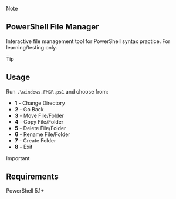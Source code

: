 > [!NOTE]
> ## PowerShell File Manager
> Interactive file management tool for PowerShell syntax practice. For learning/testing only.


> [!TIP]
> ## Usage
> Run `.\windows.FMGR.ps1` and choose from:
> - **1** - Change Directory
> - **2** - Go Back  
> - **3** - Move File/Folder
> - **4** - Copy File/Folder
> - **5** - Delete File/Folder
> - **6** - Rename File/Folder
> - **7** - Create Folder
> - **8** - Exit

> [!IMPORTANT]
> ## Requirements
> PowerShell 5.1+
